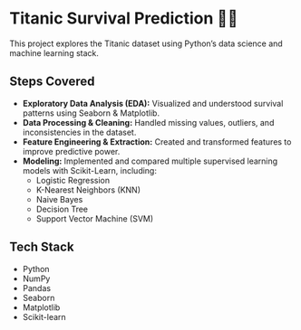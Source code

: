# Titanic Survival Prediction 🚢⚓  

This project explores the Titanic dataset using Python’s data science and machine learning stack.  

## Steps Covered  
- **Exploratory Data Analysis (EDA):** Visualized and understood survival patterns using Seaborn & Matplotlib.  
- **Data Processing & Cleaning:** Handled missing values, outliers, and inconsistencies in the dataset.  
- **Feature Engineering & Extraction:** Created and transformed features to improve predictive power.  
- **Modeling:** Implemented and compared multiple supervised learning models with Scikit-Learn, including:  
  - Logistic Regression  
  - K-Nearest Neighbors (KNN)  
  - Naive Bayes  
  - Decision Tree  
  - Support Vector Machine (SVM)  

## Tech Stack  
- Python  
- NumPy  
- Pandas  
- Seaborn  
- Matplotlib  
- Scikit-learn  
